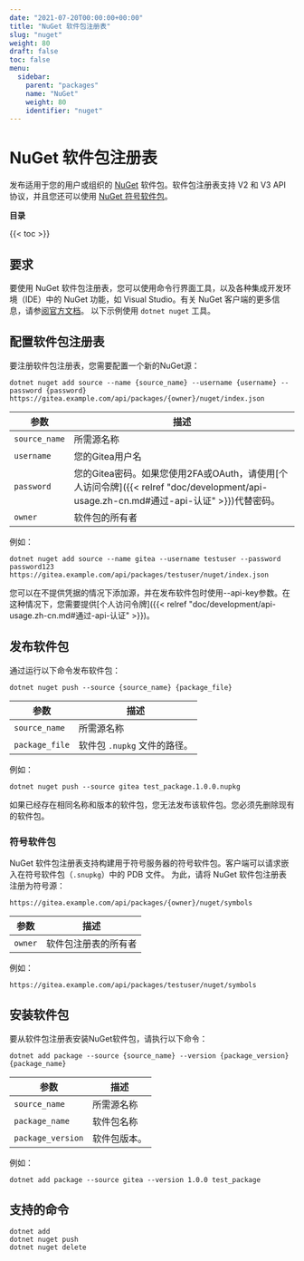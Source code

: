 ```yaml
---
date: "2021-07-20T00:00:00+00:00"
title: "NuGet 软件包注册表"
slug: "nuget"
weight: 80
draft: false
toc: false
menu:
  sidebar:
    parent: "packages"
    name: "NuGet"
    weight: 80
    identifier: "nuget"
---
```


# NuGet 软件包注册表

发布适用于您的用户或组织的 [NuGet](https://www.nuget.org/) 软件包。软件包注册表支持 V2 和 V3 API 协议，并且您还可以使用 [NuGet 符号软件包](https://docs.microsoft.com/en-us/nuget/create-packages/symbol-packages-snupkg)。

**目录**

{{< toc >}}

## 要求

要使用 NuGet 软件包注册表，您可以使用命令行界面工具，以及各种集成开发环境（IDE）中的 NuGet 功能，如 Visual Studio。有关 NuGet 客户端的更多信息，请参[阅官方文档](https://docs.microsoft.com/en-us/nuget/install-nuget-client-tools)。
以下示例使用 `dotnet nuget` 工具。

## 配置软件包注册表

要注册软件包注册表，您需要配置一个新的NuGet源：

```shell
dotnet nuget add source --name {source_name} --username {username} --password {password} https://gitea.example.com/api/packages/{owner}/nuget/index.json
```

| 参数          | 描述                                                                                                                                   |
| ------------- | -------------------------------------------------------------------------------------------------------------------------------------- |
| `source_name` | 所需源名称                                                                                                                             |
| `username`    | 您的Gitea用户名                                                                                                                        |
| `password`    | 您的Gitea密码。如果您使用2FA或OAuth，请使用[个人访问令牌]({{< relref "doc/development/api-usage.zh-cn.md#通过-api-认证" >}})代替密码。 |
| `owner`       | 软件包的所有者                                                                                                                         |

例如：

```shell
dotnet nuget add source --name gitea --username testuser --password password123 https://gitea.example.com/api/packages/testuser/nuget/index.json
```

您可以在不提供凭据的情况下添加源，并在发布软件包时使用--api-key参数。在这种情况下，您需要提供[个人访问令牌]({{< relref "doc/development/api-usage.zh-cn.md#通过-api-认证" >}})。

## 发布软件包

通过运行以下命令发布软件包：

```shell
dotnet nuget push --source {source_name} {package_file}
```

| 参数           | 描述                         |
| -------------- | ---------------------------- |
| `source_name`  | 所需源名称                   |
| `package_file` | 软件包 `.nupkg` 文件的路径。 |

例如：

```shell
dotnet nuget push --source gitea test_package.1.0.0.nupkg
```

如果已经存在相同名称和版本的软件包，您无法发布该软件包。您必须先删除现有的软件包。

### 符号软件包

NuGet 软件包注册表支持构建用于符号服务器的符号软件包。客户端可以请求嵌入在符号软件包（`.snupkg`）中的 PDB 文件。
为此，请将 NuGet 软件包注册表注册为符号源：

```
https://gitea.example.com/api/packages/{owner}/nuget/symbols
```

| 参数    | 描述                 |
| ------- | -------------------- |
| `owner` | 软件包注册表的所有者 |

例如：

```
https://gitea.example.com/api/packages/testuser/nuget/symbols
```

## 安装软件包

要从软件包注册表安装NuGet软件包，请执行以下命令：

```shell
dotnet add package --source {source_name} --version {package_version} {package_name}
```

| 参数              | 描述         |
| ----------------- | ------------ |
| `source_name`     | 所需源名称   |
| `package_name`    | 软件包名称   |
| `package_version` | 软件包版本。 |

例如：

```shell
dotnet add package --source gitea --version 1.0.0 test_package
```

## 支持的命令

```
dotnet add
dotnet nuget push
dotnet nuget delete
```
